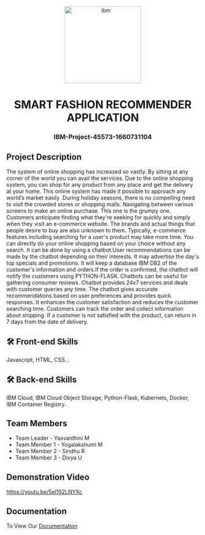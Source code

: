 <div align= "center">
<img scr="https://upload.wikimedia.org/wikipedia/commons/5/51/IBM_logo.svg" align="center" alt="ibm" Width="200"/>

<h1>SMART FASHION RECOMMENDER APPLICATION</h1>

<h3>IBM-Project-45573-1660731104</h3>
</div>

## Project Description

The system of online shopping has increased so vastly. By sitting at any corner of the world you can avail the services. Due to the online shopping system, you can shop for any product from any place and get the delivery at your home. This online system has made it possible to approach any world’s market easily .During holiday seasons, there is no compelling need to visit the crowded stores or shopping malls. Navigating between various screens to make an online purchase. This one is the grumpy one. Customers anticipate finding what they're seeking for quickly and simply when they visit an e-commerce website. The brands and actual things that people desire to buy are also unknown to them. Typically, e-commerce features including searching for a user's product may take more time. You can directly do your online shopping based on your choice without any search. It can be done by using a chatbot.User recommendations can be made by the chatbot depending on their interests. It may advertise the day's top specials and promotions. It will keep a database IBM DB2 of the customer's information and orders.If the order is confirmed, the chatbot will notify the customers using PYTHON-FLASK. Chatbots can be useful for gathering consumer reviews. Chatbot provides 24x7 services and deals with customer queries any time. The chatbot gives accurate recommendations based on user preferences and provides quick responses. It enhances the customer satisfaction and reduces the customer searching time. Customers can track the order and collect information about shipping.  If a customer is not satisfied with the product, can return in 7 days from the date of delivery.
## 🛠  Front-end Skills
Javascript, HTML, CSS...


## 🛠 Back-end Skills

IBM Cloud, IBM Cloud Object Storage, Python-Flask, Kubernets, Docker, IBM Container Registry. 


## Team Members
- Team Leader   - Yasvanthini M
- Team Member 1 - Yogalakshumi M
- Team Member 2 - Sindhu R
- Team Member 3 - Divya U
## Demonstration Video

https://youtu.be/5eI152LNYXc


## Documentation

To View Our [Documentation](https://drive.google.com/file/d/1LyJzV3dfFYRp0EHV0PZtdoXnW3BEn7fz/view?usp=drivesdk)

